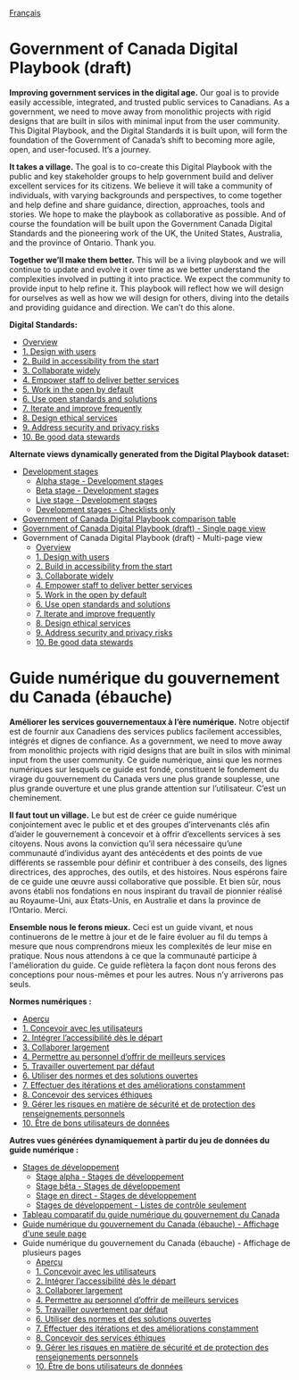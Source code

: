 <!-- markdownlint-disable MD041 -->
[Français](#user-content-guide-numérique-du-gouvernement-du-canada-ébauche)
<!-- markdownlint-enable MD041 -->

# Government of Canada Digital Playbook (draft)

**Improving government services in the digital age.** Our goal is to provide easily accessible, integrated, and trusted public services to Canadians. As a government, we need to move away from monolithic projects with rigid designs that are built in silos with minimal input from the user community. This Digital Playbook, and the Digital Standards it is built upon, will form the foundation of the Government of Canada’s shift to becoming more agile, open, and user-focused. It’s a journey.

**It takes a village.** The goal is to co-create this Digital Playbook with the public and key stakeholder groups to help government build and deliver excellent services for its citizens. We believe it will take a community of individuals, with varying backgrounds and perspectives, to come together and help define and share guidance, direction, approaches, tools and stories. We hope to make the playbook as collaborative as possible. And of course the foundation will be built upon the Government Canada Digital Standards and the pioneering work of the UK, the United States, Australia, and the province of Ontario. Thank you.

**Together we’ll make them better.** This will be a living playbook and we will continue to update and evolve it over time as we better understand the complexities involved in putting it into practice. We expect the community to provide input to help refine it. This playbook will reflect how we will design for ourselves as well as how we will design for others, diving into the details and providing guidance and direction. We can’t do this alone.

**Digital Standards:**

- [Overview](https://canada-ca.github.io/digital-playbook-guide-numerique/en/overview.html)
- [1. Design with users](https://canada-ca.github.io/digital-playbook-guide-numerique/en/1-design-with-users.html)
- [2. Build in accessibility from the start](https://canada-ca.github.io/digital-playbook-guide-numerique/en/2-build-in-accessibility-from-start.html)
- [3. Collaborate widely](https://canada-ca.github.io/digital-playbook-guide-numerique/en/3-collaborate-widely.html)
- [4. Empower staff to deliver better services](https://canada-ca.github.io/digital-playbook-guide-numerique/en/4-empower-staff-deliver-better-services.html)
- [5. Work in the open by default](https://canada-ca.github.io/digital-playbook-guide-numerique/en/5-work-in-open-by-default.html)
- [6. Use open standards and solutions](https://canada-ca.github.io/digital-playbook-guide-numerique/en/6-use-open-standards-solutions.html)
- [7. Iterate and improve frequently](https://canada-ca.github.io/digital-playbook-guide-numerique/en/7-iterate-improve-frequently.html)
- [8. Design ethical services](https://canada-ca.github.io/digital-playbook-guide-numerique/en/8-design-ethical-services.html)
- [9. Address security and privacy risks](https://canada-ca.github.io/digital-playbook-guide-numerique/en/9-address-security-privacy-risks.html)
- [10. Be good data stewards](https://canada-ca.github.io/digital-playbook-guide-numerique/en/10-be-good-data-stewards.html)

**Alternate views dynamically generated from the Digital Playbook dataset:**

- [Development stages](https://canada-ca.github.io/digital-playbook-guide-numerique/views/development-stages/en/development-stages.html)
  - [Alpha stage - Development stages](https://canada-ca.github.io/digital-playbook-guide-numerique/views/development-stages/en/alpha.html)
  - [Beta stage - Development stages](https://canada-ca.github.io/digital-playbook-guide-numerique/views/development-stages/en/beta.html)
  - [Live stage - Development stages](https://canada-ca.github.io/digital-playbook-guide-numerique/views/development-stages/en/live.html)
  - [Development stages - Checklists only](https://canada-ca.github.io/digital-playbook-guide-numerique/views/development-stages/en/development-stages-checklists-only.html)
- [Government of Canada Digital Playbook comparison table](https://canada-ca.github.io/digital-playbook-guide-numerique/views/comparison/en/gc-digital-playbook-comparison-table.html)
- [Government of Canada Digital Playbook (draft) - Single page view](https://canada-ca.github.io/digital-playbook-guide-numerique/views/single-page/en/digital-playbook.html)
- Government of Canada Digital Playbook (draft) - Multi-page view
  - [Overview](https://canada-ca.github.io/digital-playbook-guide-numerique/views/standards/en/overview.html)
  - [1. Design with users](https://canada-ca.github.io/digital-playbook-guide-numerique/views/standards/en/1-design-with-users.html)
  - [2. Build in accessibility from the start](https://canada-ca.github.io/digital-playbook-guide-numerique/views/standards/en/2-build-in-accessibility-from-start.html)
  - [3. Collaborate widely](https://canada-ca.github.io/digital-playbook-guide-numerique/views/standards/en/3-collaborate-widely.html)
  - [4. Empower staff to deliver better services](https://canada-ca.github.io/digital-playbook-guide-numerique/views/standards/en/4-empower-staff-deliver-better-services.html)
  - [5. Work in the open by default](https://canada-ca.github.io/digital-playbook-guide-numerique/views/standards/en/5-work-in-open-by-default.html)
  - [6. Use open standards and solutions](https://canada-ca.github.io/digital-playbook-guide-numerique/views/standards/en/6-use-open-standards-solutions.html)
  - [7. Iterate and improve frequently](https://canada-ca.github.io/digital-playbook-guide-numerique/views/standards/en/7-iterate-improve-frequently.html)
  - [8. Design ethical services](https://canada-ca.github.io/digital-playbook-guide-numerique/views/standards/en/8-design-ethical-services.html)
  - [9. Address security and privacy risks](https://canada-ca.github.io/digital-playbook-guide-numerique/views/standards/en/9-address-security-privacy-risks.html)
  - [10. Be good data stewards](https://canada-ca.github.io/digital-playbook-guide-numerique/views/standards/en/10-be-good-data-stewards.html)

# Guide numérique du gouvernement du Canada (ébauche)

**Améliorer les services gouvernementaux à l’ère numérique.** Notre objectif est de fournir aux Canadiens des services publics facilement accessibles, intégrés et dignes de confiance. As a government, we need to move away from monolithic projects with rigid designs that are built in silos with minimal input from the user community. Ce guide numérique, ainsi que les normes numériques sur lesquels ce guide est fondé, constituent le fondement du virage du gouvernement du Canada vers une plus grande souplesse, une plus grande ouverture et une plus grande attention sur l’utilisateur. C’est un cheminement.

**Il faut tout un village.** Le but est de créer ce guide numérique conjointement avec le public et et des groupes d’intervenants clés afin d’aider le gouvernement à concevoir et à offrir d’excellents services à ses citoyens. Nous avons la conviction qu’il sera nécessaire qu’une communauté d’individus ayant des antécédents et des points de vue différents se rassemble pour définir et contribuer à des conseils, des lignes directrices, des approches, des outils, et des histoires. Nous espérons faire de ce guide une œuvre aussi collaborative que possible. Et bien sûr, nous avons établi nos fondations en nous inspirant du travail de pionnier réalisé au Royaume-Uni, aux États-Unis, en Australie et dans la province de l’Ontario. Merci.

**Ensemble nous le ferons mieux.** Ceci est un guide vivant, et nous continuerons de le mettre à jour et de le faire évoluer au fil du temps à mesure que nous comprendrons mieux les complexités de leur mise en pratique. Nous nous attendons à ce que la communauté participe à l'amélioration du guide. Ce guide reflètera la façon dont nous ferons des conceptions pour nous-mêmes et pour les autres. Nous n’y arriverons pas seuls.

**Normes numériques&#160;:**

- [Aperçu](https://canada-ca.github.io/digital-playbook-guide-numerique/fr/apercu.html)
- [1. Concevoir avec les utilisateurs](https://canada-ca.github.io/digital-playbook-guide-numerique/fr/1-concevoir-avec-utilisateurs.html)
- [2. Intégrer l’accessibilité dès le départ](https://canada-ca.github.io/digital-playbook-guide-numerique/fr/2-integrer-accessibilite-des-depart.html)
- [3. Collaborer largement](https://canada-ca.github.io/digital-playbook-guide-numerique/fr/3-collaborer-largement.html)
- [4. Permettre au personnel d’offrir de meilleurs services](https://canada-ca.github.io/digital-playbook-guide-numerique/fr/4-permettre-personnel-offrir-meilleurs-services.html)
- [5. Travailler ouvertement par défaut](https://canada-ca.github.io/digital-playbook-guide-numerique/fr/5-travailler-ouvertement-par-defaut.html)
- [6. Utiliser des normes et des solutions ouvertes](https://canada-ca.github.io/digital-playbook-guide-numerique/fr/6-utiliser-normes-solutions-ouvertes.html)
- [7. Effectuer des itérations et des améliorations constamment](https://canada-ca.github.io/digital-playbook-guide-numerique/fr/7-effectuer-iterations-ameliorations-constamment.html)
- [8. Concevoir des services éthiques](https://canada-ca.github.io/digital-playbook-guide-numerique/fr/8-concevoir-services-ethiques.html)
- [9. Gérer les risques en matière de sécurité et de protection des renseignements personnels](https://canada-ca.github.io/digital-playbook-guide-numerique/fr/9-gerer-risques-matiere-securite-protection-renseignements-personnels.html)
- [10. Être de bons utilisateurs de données](https://canada-ca.github.io/digital-playbook-guide-numerique/fr/10-etre-bons-utilisateurs-donnees.html)

**Autres vues générées dynamiquement à partir du jeu de données du guide numérique&#160;:**

- [Stages de développement](https://canada-ca.github.io/digital-playbook-guide-numerique/views/development-stages/fr/stages-developpement.html)
  - [Stage alpha - Stages de développement](https://canada-ca.github.io/digital-playbook-guide-numerique/views/development-stages/fr/alpha.html)
  - [Stage bêta - Stages de développement](https://canada-ca.github.io/digital-playbook-guide-numerique/views/development-stages/fr/beta.html)
  - [Stage en direct - Stages de développement](https://canada-ca.github.io/digital-playbook-guide-numerique/views/development-stages/fr/en-direct.html)
  - [Stages de développement - Listes de contrôle seulement](https://canada-ca.github.io/digital-playbook-guide-numerique/views/development-stages/fr/stages-developpement-listes-controle-seulement.html)
- [Tableau comparatif du guide numérique du gouvernement du Canada](https://canada-ca.github.io/digital-playbook-guide-numerique/views/comparison/fr/tableau-comparatif-guide-numerique-gc.html)
- [Guide numérique du gouvernement du Canada (ébauche) - Affichage d'une seule page](https://canada-ca.github.io/digital-playbook-guide-numerique/views/single-page/fr/guide-numerique.html)
- Guide numérique du gouvernement du Canada (ébauche) - Affichage de plusieurs pages
  - [Aperçu](https://canada-ca.github.io/digital-playbook-guide-numerique/view/standards/fr/apercu.html)
  - [1. Concevoir avec les utilisateurs](https://canada-ca.github.io/digital-playbook-guide-numerique/view/standards/fr/1-concevoir-avec-utilisateurs.html)
  - [2. Intégrer l’accessibilité dès le départ](https://canada-ca.github.io/digital-playbook-guide-numerique/view/standards/fr/2-integrer-accessibilite-des-depart.html)
  - [3. Collaborer largement](https://canada-ca.github.io/digital-playbook-guide-numerique/view/standards/fr/3-collaborer-largement.html)
  - [4. Permettre au personnel d’offrir de meilleurs services](https://canada-ca.github.io/digital-playbook-guide-numerique/view/standards/fr/4-permettre-personnel-offrir-meilleurs-services.html)
  - [5. Travailler ouvertement par défaut](https://canada-ca.github.io/digital-playbook-guide-numerique/view/standards/fr/5-travailler-ouvertement-par-defaut.html)
  - [6. Utiliser des normes et des solutions ouvertes](https://canada-ca.github.io/digital-playbook-guide-numerique/view/standards/fr/6-utiliser-normes-solutions-ouvertes.html)
  - [7. Effectuer des itérations et des améliorations constamment](https://canada-ca.github.io/digital-playbook-guide-numerique/view/standards/fr/7-effectuer-iterations-ameliorations-constamment.html)
  - [8. Concevoir des services éthiques](https://canada-ca.github.io/digital-playbook-guide-numerique/view/standards/fr/8-concevoir-services-ethiques.html)
  - [9. Gérer les risques en matière de sécurité et de protection des renseignements personnels](https://canada-ca.github.io/digital-playbook-guide-numerique/view/standards/fr/9-gerer-risques-matiere-securite-protection-renseignements-personnels.html)
  - [10. Être de bons utilisateurs de données](https://canada-ca.github.io/digital-playbook-guide-numerique/view/standards/fr/10-etre-bons-utilisateurs-donnees.html)
